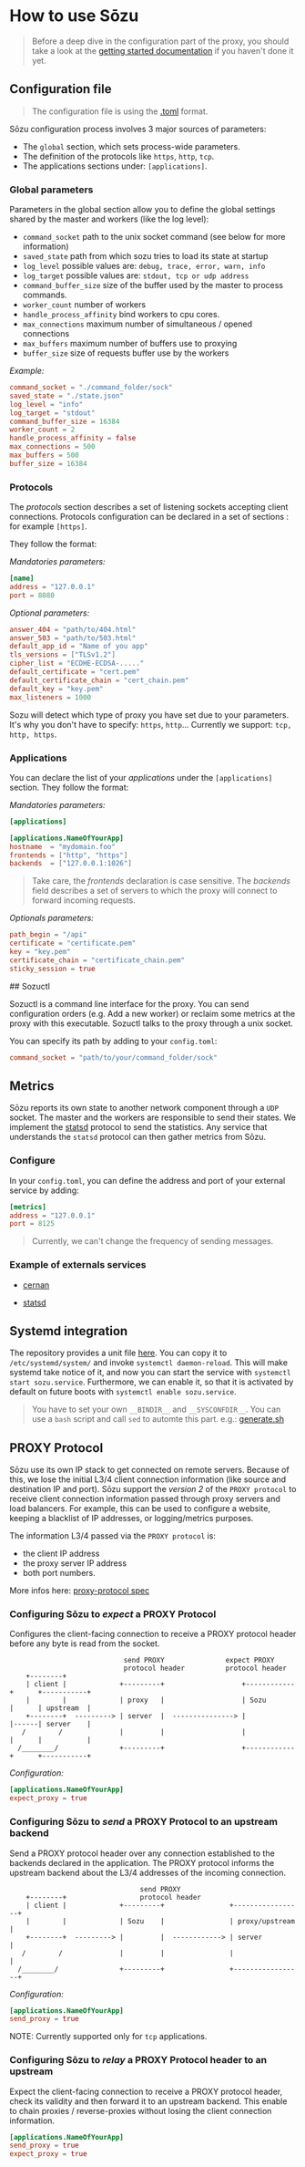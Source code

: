 # How to use Sōzu

> Before a deep dive in the configuration part of the proxy, you should take a look at the [getting started documentation](./getting_started.md) if you haven't done it yet.

## Configuration file

> The configuration file is using the [.toml](https://github.com/toml-lang/toml) format.

Sōzu configuration process involves 3 major sources of parameters:

* The `global` section, which sets process-wide parameters.
* The definition of the protocols like `https`, `http`, `tcp`.
* The applications sections under: `[applications]`.

### Global parameters

Parameters in the global section allow you to define the global settings shared by the master and workers (like the log level):

* `command_socket` path to the unix socket command (see below for more information)
* `saved_state` path from which sozu tries to load its state at startup
* `log_level` possible values are: `debug, trace, error, warn, info`
* `log_target` possible values are: `stdout, tcp or udp address`
* `command_buffer_size` size of the buffer used by the master to process commands.
* `worker_count` number of workers
* `handle_process_affinity` bind workers to cpu cores.
* `max_connections` maximum number of simultaneous / opened connections
* `max_buffers` maximum number of buffers use to proxying
* `buffer_size` size of requests buffer use by the workers

*Example:*
``` toml
command_socket = "./command_folder/sock"
saved_state = "./state.json"
log_level = "info"
log_target = "stdout"
command_buffer_size = 16384
worker_count = 2
handle_process_affinity = false
max_connections = 500
max_buffers = 500
buffer_size = 16384
```

### Protocols

The _protocols_ section describes a set of listening sockets accepting client connections.
Protocols configuration can be declared in a set of sections : for example `[https]`.

They follow the format:

*Mandatories parameters:*
``` toml
[name]
address = "127.0.0.1"
port = 8080
```

*Optional parameters:*
``` toml
answer_404 = "path/to/404.html"
answer_503 = "path/to/503.html"
default_app_id = "Name of you app"
tls_versions = ["TLSv1.2"]
cipher_list = "ECDHE-ECDSA-....."
default_certificate = "cert.pem"
default_certificate_chain = "cert_chain.pem"
default_key = "key.pem"
max_listeners = 1000
```

Sozu will detect which type of proxy you have set due to your parameters.
It's why you don't have to specify: `https`, `http`...
Currently we support: `tcp, http, https`.

### Applications

You can declare the list of your _applications_ under the `[applications]` section.
They follow the format:

*Mandatories parameters:*
``` toml
[applications]

[applications.NameOfYourApp]
hostname  = "mydomain.foo"
frontends = ["http", "https"]
backends  = ["127.0.0.1:1026"]
```
> Take care, the _frontends_ declaration is case sensitive.
> The _backends_ field describes a set of servers to which the proxy will connect to forward incoming requests.

*Optionals parameters:*
``` toml
path_begin = "/api"
certificate = "certificate.pem"
key = "key.pem"
certificate_chain = "certificate_chain.pem"
sticky_session = true
```

## Sozuctl

Sozuctl is a command line interface for the proxy. You can send configuration orders (e.g. Add a new worker) or reclaim some metrics at the proxy with this executable. Sozuctl talks to the proxy through a unix socket.

You can specify its path by adding to your `config.toml`:

``` toml
command_socket = "path/to/your/command_folder/sock"
```

## Metrics

Sōzu reports its own state to another network component through a `UDP` socket. The master and the workers are responsible to send their states. We implement the [statsd](https://github.com/b/statsd_spec) protocol to send the statistics.
Any service that understands the `statsd` protocol can then gather metrics from Sōzu.

### Configure

In your `config.toml`, you can define the address and port of your external service by adding:

``` toml
[metrics]
address = "127.0.0.1"
port = 8125
```

> Currently, we can't change the frequency of sending messages.

### Example of externals services

* [cernan](https://github.com/postmates/cernan)

* [statsd](https://github.com/etsy/statsd)

## Systemd integration

The repository provides a unit file [here][un]. You can copy it to `/etc/systemd/system/` and invoke `systemctl daemon-reload`.  This will make systemd take notice of it, and now you can start the service with `systemctl start sozu.service`.
Furthermore, we can enable it, so that it is activated by default on future boots with 
`systemctl enable sozu.service`.

> You have to set your own `__BINDIR__` and `__SYSCONFDIR__`.
> You can use a `bash` script and call `sed` to automte this part. e.g.: [generate.sh][gen]

[un]: https://github.com/sozu-proxy/sozu/blob/master/os-build/systemd/sozu.service.in
[gen]: https://github.com/sozu-proxy/sozu/blob/master/os-build/exherbo/generate.sh

## PROXY Protocol

Sōzu use its own IP stack to get connected on remote servers. Because of this, we lose the initial L3/4 client connection information (like source and destination IP and port).
Sōzu support the *version 2* of the `PROXY protocol` to receive client connection information passed through proxy servers and load balancers.
For example, this can be used to configure a website, keeping a blacklist of IP addresses, or logging/metrics purposes.

The information L3/4 passed via the `PROXY protocol` is:
 - the client IP address
 - the proxy server IP address
 - both port numbers.

More infos here: [proxy-protocol spec](https://www.haproxy.org/download/1.8/doc/proxy-protocol.txt)


### Configuring Sōzu to *expect* a PROXY Protocol

Configures the client-facing connection to receive a PROXY protocol header before any byte is read from the socket.

```
                            send PROXY               expect PROXY
                            protocol header          protocol header
    +--------+
    | client |             +---------+                   +------------+      +-----------+
    |        |             | proxy   |                   | Sozu       |      | upstream  |
    +--------+  ---------> | server  |  ---------------> |            |------| server    |
   /        /              |         |                   |            |      |           |
  /________/               +---------+                   +------------+      +-----------+
```

*Configuration:*
```toml
[applications.NameOfYourApp]
expect_proxy = true
```

### Configuring Sōzu to *send* a PROXY Protocol to an upstream backend

Send a PROXY protocol header over any connection established to the backends declared in the application.
The PROXY protocol informs the upstream backend about the L3/4 addresses of the incoming connection.

```
                                send PROXY
    +--------+                  protocol header
    | client |             +---------+                +-----------------+
    |        |             | Sozu    |                | proxy/upstream  |
    +--------+  ---------> |         |  ------------> | server          |
   /        /              |         |                |                 |
  /________/               +---------+                +-----------------+
```

*Configuration:*
```toml
[applications.NameOfYourApp]
send_proxy = true
```

NOTE: Currently supported only for `tcp` applications.

### Configuring Sōzu to *relay* a PROXY Protocol header to an upstream

Expect the client-facing connection to receive a PROXY protocol header, check its validity and then forward it to an upstream backend. This enable to chain proxies / reverse-proxies without losing the client connection information.

```toml
[applications.NameOfYourApp]
send_proxy = true
expect_proxy = true
```